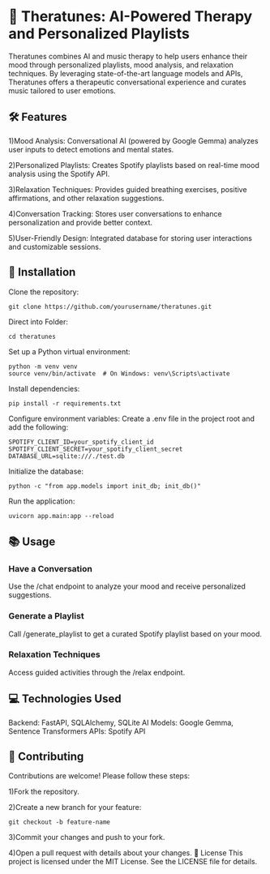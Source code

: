 # 🎵 Theratunes: AI-Powered Therapy and Personalized Playlists

Theratunes combines AI and music therapy to help users enhance their mood through personalized playlists, mood analysis, and relaxation techniques. By leveraging state-of-the-art language models and APIs, Theratunes offers a therapeutic conversational experience and curates music tailored to user emotions.

## 🛠️ Features

1)Mood Analysis: Conversational AI (powered by Google Gemma) analyzes user inputs to detect emotions and mental states.

2)Personalized Playlists: Creates Spotify playlists based on real-time mood analysis using the Spotify API.

3)Relaxation Techniques: Provides guided breathing exercises, positive affirmations, and other relaxation suggestions.

4)Conversation Tracking: Stores user conversations to enhance personalization and provide better context.

5)User-Friendly Design: Integrated database for storing user interactions and customizable sessions.

## 🔧 Installation
Clone the repository:
```
git clone https://github.com/yourusername/theratunes.git
```
Direct into Folder:
```
cd theratunes
```
Set up a Python virtual environment:
```
python -m venv venv
source venv/bin/activate  # On Windows: venv\Scripts\activate
```
Install dependencies:
```
pip install -r requirements.txt
```
Configure environment variables: Create a .env file in the project root and add the following:
```
SPOTIFY_CLIENT_ID=your_spotify_client_id
SPOTIFY_CLIENT_SECRET=your_spotify_client_secret
DATABASE_URL=sqlite:///./test.db
```
Initialize the database:
```
python -c "from app.models import init_db; init_db()"
```
Run the application:
```
uvicorn app.main:app --reload
```
## 📚 Usage

### Have a Conversation
Use the /chat endpoint to analyze your mood and receive personalized suggestions.

### Generate a Playlist
Call /generate_playlist to get a curated Spotify playlist based on your mood.

### Relaxation Techniques
Access guided activities through the /relax endpoint.

## 💻 Technologies Used
Backend: FastAPI, SQLAlchemy, SQLite
AI Models: Google Gemma, Sentence Transformers
APIs: Spotify API

## 🤝 Contributing

Contributions are welcome! Please follow these steps:

1)Fork the repository.

2)Create a new branch for your feature:
```
git checkout -b feature-name
```
3)Commit your changes and push to your fork.

4)Open a pull request with details about your changes.
📄 License
This project is licensed under the MIT License. See the LICENSE file for details.


